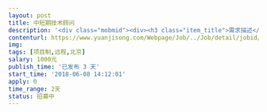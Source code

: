 ```yaml
---                
layout: post       
title: 中短期技术顾问           
description: '<div class="mobmid"><div><h3 class="item_title">需求描述</h3><p>一、需求描述：<br/>类别：为图像去噪编写代码 <br/>进度：已经有参考代码，需要进行修改。 <br/>技术：matlab，DCNN。<br/> <br/>二、人才要求：<br/> <br/>精通matlab和卷积神经网络，会使用maconvnet工具箱搭建卷积神经网络，有耐心讲解网络及代码，有经验者优先。<br/> <br/>三、参考产品：<br/>（1）Beyond a Gaussian Denoiser-Residual Learning of Deep CNN for Image Denoisin<br/>（2）Going Wider with Convolution for Image Denoising<br/> <br/>四、合作方式：<br/> <br/>开发方式：远程。 <br/>开发周期：2天</p></div><!--info end--></div>'     
contenturl: https://www.yuanjisong.com/Webpage/Job/../Job/detail/jobid/101546      
img:              
tags: [项目制,远程,北京]            
salary: 1000元          
publish_time: '已发布 3 天'         
start_time: '2018-06-08 14:12:01'           
apply: 0                   
time_range: 2天              
status: 招募中                  
---                 
```

